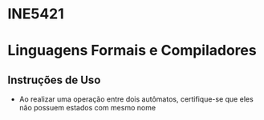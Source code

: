 # INE5421
Linguagens Formais e Compiladores
=================================

Instruções de Uso
-----------------
 - Ao realizar uma operação entre dois autômatos, certifique-se que eles não
   possuem estados com mesmo nome

